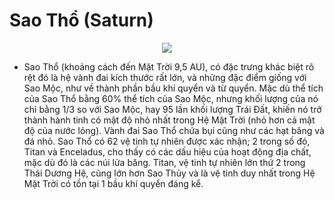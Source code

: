 # Sao Thổ (Saturn)
<p align="center" width="100%">
    <img src="https://github.com/tienpq-2863/tienpq-2863/assets/95675465/fa35a191-ab20-422a-b9c4-da11e695bdcd">
</p>

- Sao Thổ (khoảng cách đến Mặt Trời 9,5 AU), có đặc trưng khác biệt rõ rệt đó là hệ vành đai kích thước rất lớn, và những đặc điểm giống với Sao Mộc, như về thành phần bầu khí quyển và từ quyển. Mặc dù thể tích của Sao Thổ bằng 60% thể tích của Sao Mộc, nhưng khối lượng của nó chỉ bằng 1/3 so với Sao Mộc, hay 95 lần khối lượng Trái Đất, khiến nó trở thành hành tinh có mật độ nhỏ nhất trong Hệ Mặt Trời (nhỏ hơn cả mật độ của nước lỏng). Vành đai Sao Thổ chứa bụi cũng như các hạt băng và đá nhỏ.
Sao Thổ có 62 vệ tinh tự nhiên được xác nhận; 2 trong số đó, Titan và Enceladus, cho thấy có các dấu hiệu của hoạt động địa chất, mặc dù đó là các núi lửa băng. Titan, vệ tinh tự nhiên lớn thứ 2 trong Thái Dương Hệ, cũng lớn hơn Sao Thủy và là vệ tinh duy nhất trong Hệ Mặt Trời có tồn tại 1 bầu khí quyển đáng kể.

